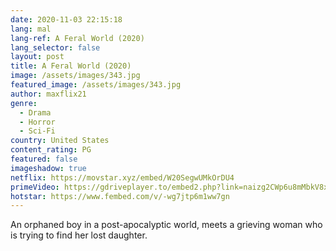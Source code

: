 ```yaml
---
date: 2020-11-03 22:15:18
lang: mal
lang-ref: A Feral World (2020)
lang_selector: false
layout: post
title: A Feral World (2020)
image: /assets/images/343.jpg
featured_image: /assets/images/343.jpg
author: maxflix21
genre:
  - Drama
  - Horror
  - Sci-Fi
country: United States
content_rating: PG
featured: false
imageshadow: true
netflix: https://movstar.xyz/embed/W20SegwUMkOrDU4
primeVideo: https://gdriveplayer.to/embed2.php?link=naizg2CWp6u8mMbkV8x%252B1Q9%252BV4zhA4a4i4K6%252BKkqMjxgB1E%252Flfa0KtyTRYuCYLYIhzf6dGamYympOOBnyVhSj1AkyzsByqKbpF%252B0kQt2scL%252B8XUJCAWXJnCB6SvLxNxjY1Ukce%252F0EEzmUrTanmnbUiP7ddIMLqYRrWEcKuQK9vfsp%252BkrpeHN%252BpADdGjRg897I%253D
hotstar: https://www.fembed.com/v/-wg7jtp6m1ww7gn
---
```

An orphaned boy in a post-apocalyptic world, meets a grieving woman who is trying to find her lost daughter.